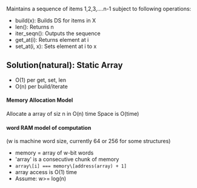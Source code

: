 Maintains a sequence of items 1,2,3,....n-1 subject to following operations:

- build(x): Builds DS for items in X
- len(): Returns n
- iter_seqn(): Outputs the sequence
- get_at(i): Returns element at i
- set_at(i, x): Sets element at i to x

## Solution(natural): Static Array

- O(1) per get, set, len
- O(n) per build/iterate

#### Memory Allocation Model
Allocate a array of siz n in O(n) time
Space is O(time)

#### word RAM model of computation
(w is machine word size, currently 64 or 256 for some structures)
- memory = array of w-bit words
- 'array' is a consecutive chunk of memory
- `array\[i] === memory\[address(array) + 1]`
- array access is O(1) time
- Assume: w>= log(n)